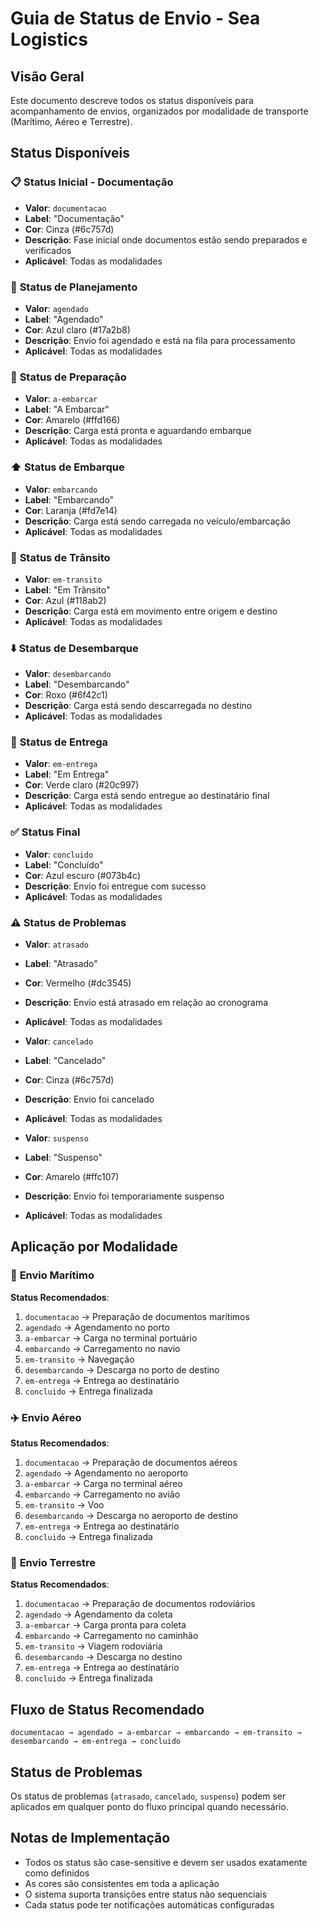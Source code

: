 # Guia de Status de Envio - Sea Logistics

## Visão Geral
Este documento descreve todos os status disponíveis para acompanhamento de envios, organizados por modalidade de transporte (Marítimo, Aéreo e Terrestre).

## Status Disponíveis

### 📋 **Status Inicial - Documentação**
- **Valor**: `documentacao`
- **Label**: "Documentação"
- **Cor**: Cinza (#6c757d)
- **Descrição**: Fase inicial onde documentos estão sendo preparados e verificados
- **Aplicável**: Todas as modalidades

### 📅 **Status de Planejamento**
- **Valor**: `agendado`
- **Label**: "Agendado"
- **Cor**: Azul claro (#17a2b8)
- **Descrição**: Envio foi agendado e está na fila para processamento
- **Aplicável**: Todas as modalidades

### 🚢 **Status de Preparação**
- **Valor**: `a-embarcar`
- **Label**: "A Embarcar"
- **Cor**: Amarelo (#ffd166)
- **Descrição**: Carga está pronta e aguardando embarque
- **Aplicável**: Todas as modalidades

### ⬆️ **Status de Embarque**
- **Valor**: `embarcando`
- **Label**: "Embarcando"
- **Cor**: Laranja (#fd7e14)
- **Descrição**: Carga está sendo carregada no veículo/embarcação
- **Aplicável**: Todas as modalidades

### 🚛 **Status de Trânsito**
- **Valor**: `em-transito`
- **Label**: "Em Trânsito"
- **Cor**: Azul (#118ab2)
- **Descrição**: Carga está em movimento entre origem e destino
- **Aplicável**: Todas as modalidades

### ⬇️ **Status de Desembarque**
- **Valor**: `desembarcando`
- **Label**: "Desembarcando"
- **Cor**: Roxo (#6f42c1)
- **Descrição**: Carga está sendo descarregada no destino
- **Aplicável**: Todas as modalidades

### 🚚 **Status de Entrega**
- **Valor**: `em-entrega`
- **Label**: "Em Entrega"
- **Cor**: Verde claro (#20c997)
- **Descrição**: Carga está sendo entregue ao destinatário final
- **Aplicável**: Todas as modalidades

### ✅ **Status Final**
- **Valor**: `concluido`
- **Label**: "Concluído"
- **Cor**: Azul escuro (#073b4c)
- **Descrição**: Envio foi entregue com sucesso
- **Aplicável**: Todas as modalidades

### ⚠️ **Status de Problemas**
- **Valor**: `atrasado`
- **Label**: "Atrasado"
- **Cor**: Vermelho (#dc3545)
- **Descrição**: Envio está atrasado em relação ao cronograma
- **Aplicável**: Todas as modalidades

- **Valor**: `cancelado`
- **Label**: "Cancelado"
- **Cor**: Cinza (#6c757d)
- **Descrição**: Envio foi cancelado
- **Aplicável**: Todas as modalidades

- **Valor**: `suspenso`
- **Label**: "Suspenso"
- **Cor**: Amarelo (#ffc107)
- **Descrição**: Envio foi temporariamente suspenso
- **Aplicável**: Todas as modalidades

## Aplicação por Modalidade

### 🚢 **Envio Marítimo**
**Status Recomendados**:
1. `documentacao` → Preparação de documentos marítimos
2. `agendado` → Agendamento no porto
3. `a-embarcar` → Carga no terminal portuário
4. `embarcando` → Carregamento no navio
5. `em-transito` → Navegação
6. `desembarcando` → Descarga no porto de destino
7. `em-entrega` → Entrega ao destinatário
8. `concluido` → Entrega finalizada

### ✈️ **Envio Aéreo**
**Status Recomendados**:
1. `documentacao` → Preparação de documentos aéreos
2. `agendado` → Agendamento no aeroporto
3. `a-embarcar` → Carga no terminal aéreo
4. `embarcando` → Carregamento no avião
5. `em-transito` → Voo
6. `desembarcando` → Descarga no aeroporto de destino
7. `em-entrega` → Entrega ao destinatário
8. `concluido` → Entrega finalizada

### 🚛 **Envio Terrestre**
**Status Recomendados**:
1. `documentacao` → Preparação de documentos rodoviários
2. `agendado` → Agendamento da coleta
3. `a-embarcar` → Carga pronta para coleta
4. `embarcando` → Carregamento no caminhão
5. `em-transito` → Viagem rodoviária
6. `desembarcando` → Descarga no destino
7. `em-entrega` → Entrega ao destinatário
8. `concluido` → Entrega finalizada

## Fluxo de Status Recomendado

```
documentacao → agendado → a-embarcar → embarcando → em-transito → desembarcando → em-entrega → concluido
```

## Status de Problemas
Os status de problemas (`atrasado`, `cancelado`, `suspenso`) podem ser aplicados em qualquer ponto do fluxo principal quando necessário.

## Notas de Implementação
- Todos os status são case-sensitive e devem ser usados exatamente como definidos
- As cores são consistentes em toda a aplicação
- O sistema suporta transições entre status não sequenciais
- Cada status pode ter notificações automáticas configuradas
